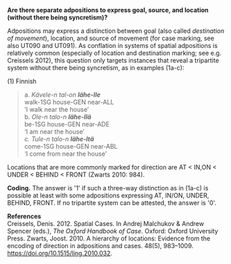 **Are there separate adpositions to express goal, source, and location (without there being syncretism)?**

Adpositions may express a distinction between goal (also called *destination of movement*), location, and source of movement (for case marking, see also UT090 and UT091). As conflation in systems of spatial adpositions is relatively common (especially of location and destination marking; see e.g. Creissels 2012), this question only targets instances that reveal a tripartite system without there being syncretism, as in examples (1a-c):

(1) Finnish<br/>
>a. *Kävele-n tal-on **lähe-lle***<br/>
>walk-1SG house-GEN near-ALL<br/>
>’I walk near the house’<br/>
>b. *Ole-n   talo-n  **lähe-llä***<br/>
>be-1SG  house-GEN near-ADE<br/>
>‘I am near the house’<br/>
>*c. Tule-n   talo-n   **lähe-ltä***<br/>
>come-1SG house-GEN near-ABL<br/>
>‘I come from near the house’<br/>

Locations that are more commonly marked for direction are AT < IN,ON < UNDER < BEHIND < FRONT (Zwarts 2010: 984).

**Coding.** The answer is '1' if such a three-way distinction as in (1a-c) is possible at least with some adpositions expressing AT, IN/ON, UNDER, BEHIND, FRONT. If no tripartite system can be attested, the answer is '0'.

**References**<br/>
Creissels, Denis. 2012. Spatial Cases. In Andrej Malchukov & Andrew Spencer (eds.), *The Oxford Handbook of Case*. Oxford: Oxford University Press.
Zwarts, Joost. 2010. A hierarchy of locations: Evidence from the encoding of direction in adpositions and cases. 48(5), 983–1009. https://doi.org/10.1515/ling.2010.032.
